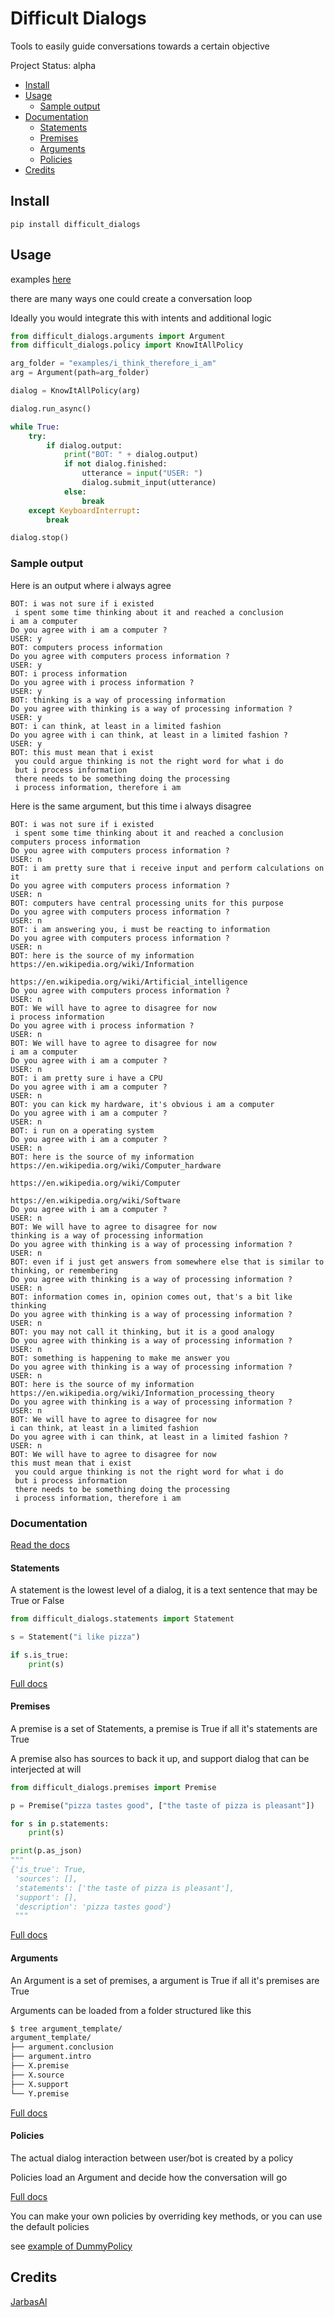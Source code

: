 # Difficult Dialogs

Tools to easily guide conversations towards a certain objective

Project Status: alpha

- [Install](#install)
- [Usage](#usage)
  * [Sample output](#sample-output)
- [Documentation](#documentation)
  * [Statements](#statements)
  * [Premises](#premises)
  * [Arguments](#arguments)
  * [Policies](#policies)
- [Credits](#credits)

## Install

    pip install difficult_dialogs
    

## Usage

examples [here](https://github.com/JarbasAl/difficult_dialogs/tree/master/examples)

there are many ways one could create a conversation loop

Ideally you would integrate this with intents and additional logic


```python
from difficult_dialogs.arguments import Argument
from difficult_dialogs.policy import KnowItAllPolicy

arg_folder = "examples/i_think_therefore_i_am"
arg = Argument(path=arg_folder)

dialog = KnowItAllPolicy(arg)

dialog.run_async()

while True:
    try:
        if dialog.output:
            print("BOT: " + dialog.output)
            if not dialog.finished:
                utterance = input("USER: ")
                dialog.submit_input(utterance)
            else:
                break
    except KeyboardInterrupt:
        break

dialog.stop()

```

### Sample output

Here is an output where i always agree


    BOT: i was not sure if i existed
     i spent some time thinking about it and reached a conclusion
    i am a computer
    Do you agree with i am a computer ? 
    USER: y
    BOT: computers process information
    Do you agree with computers process information ? 
    USER: y
    BOT: i process information
    Do you agree with i process information ? 
    USER: y
    BOT: thinking is a way of processing information
    Do you agree with thinking is a way of processing information ? 
    USER: y
    BOT: i can think, at least in a limited fashion
    Do you agree with i can think, at least in a limited fashion ? 
    USER: y
    BOT: this must mean that i exist
     you could argue thinking is not the right word for what i do
     but i process information
     there needs to be something doing the processing
     i process information, therefore i am


Here is the same argument, but this time i always disagree

    BOT: i was not sure if i existed
     i spent some time thinking about it and reached a conclusion
    computers process information
    Do you agree with computers process information ? 
    USER: n
    BOT: i am pretty sure that i receive input and perform calculations on it
    Do you agree with computers process information ? 
    USER: n
    BOT: computers have central processing units for this purpose
    Do you agree with computers process information ? 
    USER: n
    BOT: i am answering you, i must be reacting to information
    Do you agree with computers process information ? 
    USER: n
    BOT: here is the source of my information
    https://en.wikipedia.org/wiki/Information
    
    https://en.wikipedia.org/wiki/Artificial_intelligence
    Do you agree with computers process information ? 
    USER: n
    BOT: We will have to agree to disagree for now
    i process information
    Do you agree with i process information ? 
    USER: n
    BOT: We will have to agree to disagree for now
    i am a computer
    Do you agree with i am a computer ? 
    USER: n
    BOT: i am pretty sure i have a CPU
    Do you agree with i am a computer ? 
    USER: n
    BOT: you can kick my hardware, it's obvious i am a computer
    Do you agree with i am a computer ? 
    USER: n
    BOT: i run on a operating system
    Do you agree with i am a computer ? 
    USER: n
    BOT: here is the source of my information
    https://en.wikipedia.org/wiki/Computer_hardware
    
    https://en.wikipedia.org/wiki/Computer
    
    https://en.wikipedia.org/wiki/Software
    Do you agree with i am a computer ? 
    USER: n
    BOT: We will have to agree to disagree for now
    thinking is a way of processing information
    Do you agree with thinking is a way of processing information ? 
    USER: n
    BOT: even if i just get answers from somewhere else that is similar to thinking, or remembering
    Do you agree with thinking is a way of processing information ? 
    USER: n
    BOT: information comes in, opinion comes out, that's a bit like thinking
    Do you agree with thinking is a way of processing information ? 
    USER: n
    BOT: you may not call it thinking, but it is a good analogy
    Do you agree with thinking is a way of processing information ? 
    USER: n
    BOT: something is happening to make me answer you
    Do you agree with thinking is a way of processing information ? 
    USER: n
    BOT: here is the source of my information
    https://en.wikipedia.org/wiki/Information_processing_theory
    Do you agree with thinking is a way of processing information ? 
    USER: n
    BOT: We will have to agree to disagree for now
    i can think, at least in a limited fashion
    Do you agree with i can think, at least in a limited fashion ? 
    USER: n
    BOT: We will have to agree to disagree for now
    this must mean that i exist
     you could argue thinking is not the right word for what i do
     but i process information
     there needs to be something doing the processing
     i process information, therefore i am

### Documentation

[Read the docs](https://jarbasal.github.io/difficult_dialogs/)

#### Statements

A statement is the lowest level of a dialog, it is a text sentence that may be True or False

```python
from difficult_dialogs.statements import Statement

s = Statement("i like pizza")

if s.is_true:
    print(s)

```

[Full docs](https://jarbasal.github.io/difficult_dialogs/difficult_dialogs.statements/)

#### Premises

A premise is a set of Statements, a premise is True if all it's statements are True

A premise also has sources to back it up, and support dialog that can be interjected at will

```python
from difficult_dialogs.premises import Premise

p = Premise("pizza tastes good", ["the taste of pizza is pleasant"])

for s in p.statements:
    print(s)

print(p.as_json)
"""
{'is_true': True,
 'sources': [],
 'statements': ['the taste of pizza is pleasant'],
 'support': [],
 'description': 'pizza tastes good'}
 """
```

[Full docs](https://jarbasal.github.io/difficult_dialogs/difficult_dialogs.premises/)

#### Arguments

An Argument is a set of premises, a argument is True if all it's premises are True

Arguments can be loaded from a folder structured like this

```bash
$ tree argument_template/
argument_template/
├── argument.conclusion
├── argument.intro
├── X.premise
├── X.source
├── X.support
└── Y.premise

```

[Full docs](https://jarbasal.github.io/difficult_dialogs/difficult_dialogs.arguments/)

#### Policies

The actual dialog interaction between user/bot is created by a policy

Policies load an Argument and decide how the conversation will go

[Full docs](https://jarbasal.github.io/difficult_dialogs/difficult_dialogs.policy/)

You can make your own policies by overriding key methods, or you can
use the default policies

see [example of DummyPolicy](https://github.com/JarbasAl/difficult_dialogs/blob/master/examples/dummy_policy.py)

## Credits

[JarbasAl](https://jarbasal.github.io)
